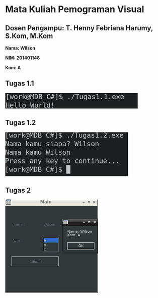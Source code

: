 # Mata Kuliah Pemograman Visual
## Dosen Pengampu: T. Henny Febriana Harumy, S.Kom, M.Kom

**Nama: Wilson**

**NIM: 201401148**

**Kom: A**

## Tugas 1.1

![SS Tugas 1.1](Tugas/Tugas1.1.png)

## Tugas 1.2

![SS Tugas 1.2](Tugas/Tugas1.2.png)

## Tugas 2

![SS Tugas 2](Tugas/Tugas2.png)

